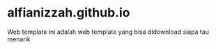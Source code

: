 # alfianizzah.github.io
Web template
ini adalah web template yang bisa didownload siapa tau menarik
